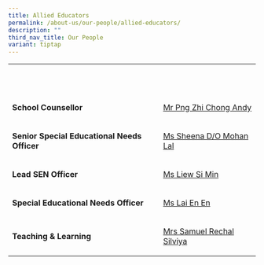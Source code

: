 ```yaml
---
title: Allied Educators
permalink: /about-us/our-people/allied-educators/
description: ""
third_nav_title: Our People
variant: tiptap
---
```

<table>
<tbody>
<tr>
<th rowspan="1" colspan="1">
<p>&nbsp;</p>
</th>
<th rowspan="1" colspan="1">
<p>&nbsp;</p>
</th>
</tr>
<tr>
<td rowspan="1" colspan="1">
<p><strong>School Counsellor</strong>
</p>
</td>
<td rowspan="1" colspan="1">
<p><a href="mailto:png_zhi_chong@moe.edu.sg" rel="noopener noreferrer nofollow" target="_blank">Mr Png Zhi Chong Andy</a>
</p>
</td>
</tr>
<tr>
<td rowspan="1" colspan="1">
<p><strong>Senior Special Educational Needs Officer</strong>
</p>
</td>
<td rowspan="1" colspan="1">
<p><a href="mailto:sheena_mohan_lal@moe.edu.sg" rel="noopener noreferrer nofollow" target="_blank">Ms Sheena D/O Mohan Lal</a>
</p>
</td>
</tr>
<tr>
<td rowspan="1" colspan="1">
<p><strong>Lead SEN Officer</strong>
</p>
</td>
<td rowspan="1" colspan="1">
<p><a href="mailto:liew_si_min@moe.edu.sg" rel="noopener noreferrer nofollow" target="_blank">Ms Liew Si Min</a>
</p>
</td>
</tr>
<tr>
<td rowspan="1" colspan="1">
<p><strong>Special Educational Needs Officer</strong>
</p>
</td>
<td rowspan="1" colspan="1">
<p><a href="mailto:lai_en_en@moe.edu.sg" rel="noopener noreferrer nofollow" target="_blank">Ms Lai En En</a>
</p>
</td>
</tr>
<tr>
<td rowspan="1" colspan="1">
<p><strong>Teaching &amp; Learning</strong>
</p>
</td>
<td rowspan="1" colspan="1">
<p><a href="mailto:samuel_tr_silviya@moe.edu.sg" rel="noopener noreferrer nofollow" target="_blank">Mrs Samuel Rechal Silviya</a>
</p>
</td>
</tr>
</tbody>
</table>
<p></p>